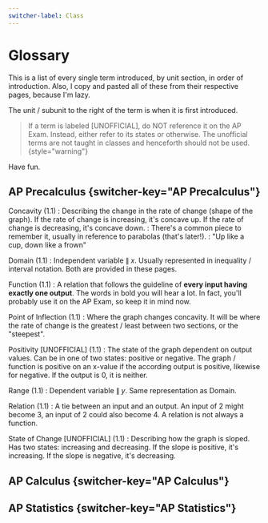 ```yaml
---
switcher-label: Class
---
```

# Glossary

This is a list of every single term introduced, by unit section, in order of introduction.
Also, I copy and pasted all of these from their respective pages, because I'm lazy.

The unit / subunit to the right of the term is when it is first introduced.

> If a term is labeled [UNOFFICIAL], do NOT reference it on the AP Exam.
Instead, either refer to its states or otherwise.
The unofficial terms are not taught in classes and henceforth should not be used.
{style="warning"}

Have fun.



## AP Precalculus {switcher-key="AP Precalculus"}

<tabs>
<tab id="appc_c" title="C">

Concavity (1.1)
: Describing the change in the rate of change (shape of the graph).
If the rate of change is increasing, it's concave up.
If the rate of change is decreasing, it's concave down.
: There's a common piece to remember it, usually in reference to parabolas (that's later!).
: "Up like a cup, down like a frown"

</tab>
<tab id="appc_d" title="D">

Domain (1.1)
: Independent variable $\|\; x$.
Usually represented in inequality / interval notation.
Both are provided in these pages.

</tab>
<tab id="appc_f" title="F">

Function (1.1)
: A relation that follows the guideline of **every input having exactly one output**.
The words in bold you will hear a lot.
In fact, you'll probably use it on the AP Exam, so keep it in mind now.

</tab>
<tab id="appc_p" title="P">

Point of Inflection (1.1)
: Where the graph changes concavity.
It will be where the rate of change is the greatest / least between two sections, or the "steepest".

Positivity [UNOFFICIAL] (1.1)
: The state of the graph dependent on output values.
Can be in one of two states: positive or negative.
The graph / function is positive on an x-value if the according output is positive, likewise for negative.
If the output is 0, it is neither.

</tab>
<tab id="appc_r" title="R">

Range (1.1)
: Dependent variable $\|\; y$.
Same representation as Domain.

Relation (1.1)
: A tie between an input and an output.
An input of 2 might become 3, an input of 2 could also become 4.
A relation is not always a function.

</tab>
<tab id="appc_s" title="S">

State of Change [UNOFFICIAL] (1.1)
: Describing how the graph is sloped.
Has two states: increasing and decreasing.
If the slope is positive, it's increasing.
If the slope is negative, it's decreasing.

</tab>
</tabs>

## AP Calculus {switcher-key="AP Calculus"}

## AP Statistics {switcher-key="AP Statistics"}
